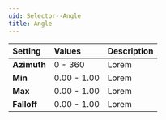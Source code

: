 ```yaml
---
uid: Selector--Angle
title: Angle
---
```


| Setting     | Values      | Description |
| :---------- | :---------- | :---------- |
| **Azimuth** | 0 - 360     | Lorem |
| **Min**     | 0.00 - 1.00 | Lorem |
| **Max**     | 0.00 - 1.00 | Lorem |
| **Falloff** | 0.00 - 1.00 | Lorem |



